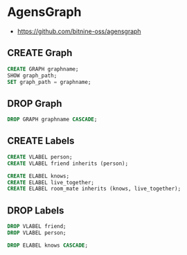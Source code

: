 # AgensGraph
- https://github.com/bitnine-oss/agensgraph

## CREATE Graph
```sql
CREATE GRAPH graphname;
SHOW graph_path;
SET graph_path = graphname;    
```

## DROP Graph
```sql
DROP GRAPH graphname CASCADE;
```

## CREATE Labels

```sql
CREATE VLABEL person;
CREATE VLABEL friend inherits (person);

CREATE ELABEL knows;
CREATE ELABEL live_together;
CREATE ELABEL room_mate inherits (knows, live_together);
```

## DROP Labels
```sql
DROP VLABEL friend;
DROP VLABEL person;

DROP ELABEL knows CASCADE;
```
